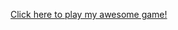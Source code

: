<a href="https://github.com/tchengsd/Level2Game/blob/master/src/fighting.jar?raw=true">Click here to play my awesome game!</a>
